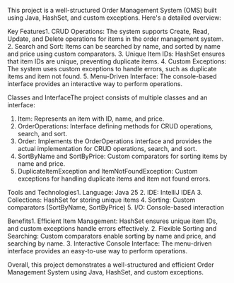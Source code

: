 This project is a well-structured Order Management System (OMS) built using Java, HashSet, and custom exceptions. Here's a detailed overview:

Key Features1. CRUD Operations: The system supports Create, Read, Update, and Delete operations for items in the order management system.
2. Search and Sort: Items can be searched by name, and sorted by name and price using custom comparators.
3. Unique Item IDs: HashSet ensures that item IDs are unique, preventing duplicate items.
4. Custom Exceptions: The system uses custom exceptions to handle errors, such as duplicate items and item not found.
5. Menu-Driven Interface: The console-based interface provides an interactive way to perform operations.

Classes and InterfaceThe project consists of multiple classes and an interface:

1. Item: Represents an item with ID, name, and price.
2. OrderOperations: Interface defining methods for CRUD operations, search, and sort.
3. Order: Implements the OrderOperations interface and provides the actual implementation for CRUD operations, search, and sort.
4. SortByName and SortByPrice: Custom comparators for sorting items by name and price.
5. DuplicateItemException and ItemNotFoundException: Custom exceptions for handling duplicate items and item not found errors.

Tools and Technologies1. Language: Java 25
2. IDE: IntelliJ IDEA
3. Collections: HashSet for storing unique items
4. Sorting: Custom comparators (SortByName, SortByPrice)
5. I/O: Console-based interaction

Benefits1. Efficient Item Management: HashSet ensures unique item IDs, and custom exceptions handle errors effectively.
2. Flexible Sorting and Searching: Custom comparators enable sorting by name and price, and searching by name.
3. Interactive Console Interface: The menu-driven interface provides an easy-to-use way to perform operations.

Overall, this project demonstrates a well-structured and efficient Order Management System using Java, HashSet, and custom exceptions.
